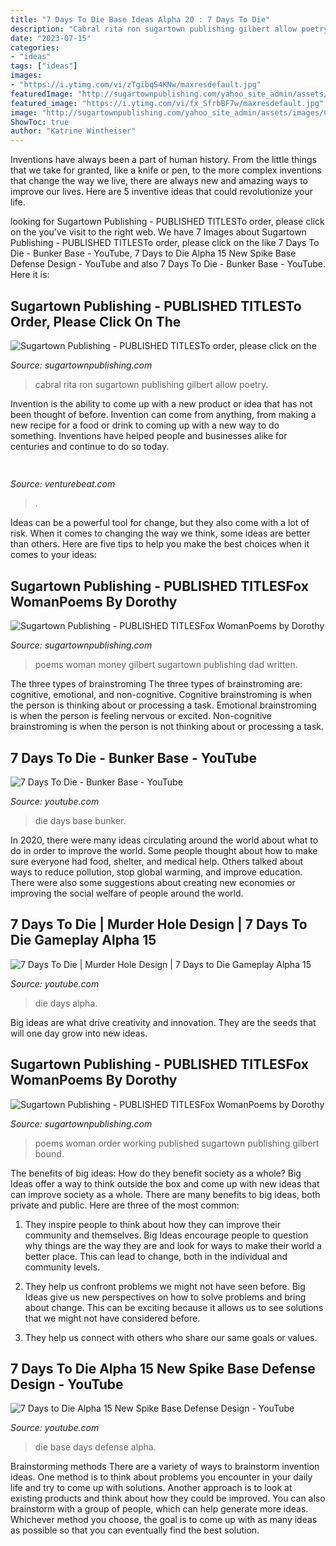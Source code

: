 ```yaml
---
title: "7 Days To Die Base Ideas Alpha 20 : 7 Days To Die"
description: "Cabral rita ron sugartown publishing gilbert allow poetry"
date: "2023-07-15"
categories:
- "ideas"
tags: ["ideas"]
images:
- "https://i.ytimg.com/vi/zTgibqS4KNw/maxresdefault.jpg"
featuredImage: "http://sugartownpublishing.com/yahoo_site_admin/assets/images/1b_Author_photo_Ron_Cabral.63113149_std.jpg"
featured_image: "https://i.ytimg.com/vi/fx_SfrbBF7w/maxresdefault.jpg"
image: "http://sugartownpublishing.com/yahoo_site_admin/assets/images/Cathy-Dana-cover_sm.89183628_std.jpg"
ShowToc: true
author: "Katrine Wintheiser"
---
```



Inventions have always been a part of human history. From the little things that we take for granted, like a knife or pen, to the more complex inventions that change the way we live, there are always new and amazing ways to improve our lives. Here are 5 inventive ideas that could revolutionize your life.

	

		
looking for Sugartown Publishing - PUBLISHED TITLESTo order, please click on the you've visit to the right web. We have 7 Images about Sugartown Publishing - PUBLISHED TITLESTo order, please click on the like 7 Days To Die - Bunker Base - YouTube, 7 Days to Die Alpha 15 New Spike Base Defense Design - YouTube and also 7 Days To Die - Bunker Base - YouTube. Here it is:
		
    
## Sugartown Publishing - PUBLISHED TITLESTo Order, Please Click On The

<img loading=lazy src="http://sugartownpublishing.com/yahoo_site_admin/assets/images/1b_Author_photo_Ron_Cabral.63113149_std.jpg" onerror="this.onerror=null;this.src='https://tse3.mm.bing.net/th?id=OIP.KPuxpa3iDx0h8TYj5KzAhQAAAA&amp;pid=15.1';" alt="Sugartown Publishing - PUBLISHED TITLESTo order, please click on the">

_Source: sugartownpublishing.com_

>cabral rita ron sugartown publishing gilbert allow poetry. 

	

Invention is the ability to come up with a new product or idea that has not been thought of before. Invention can come from anything, from making a new recipe for a food or drink to coming up with a new way to do something. Inventions have helped people and businesses alike for centuries and continue to do so today.

    
## 

<img loading=lazy src="https://venturebeat.com/wp-content/uploads/2018/01/samsung_5g_ces_2018.png?w=800" onerror="this.onerror=null;this.src='https://tse3.mm.bing.net/th?id=OIP.jgwVV-ghbe714UpZ0cew_wHaDt&amp;pid=15.1';" alt="">

_Source: venturebeat.com_

>. 

	

Ideas can be a powerful tool for change, but they also come with a lot of risk. When it comes to changing the way we think, some ideas are better than others. Here are five tips to help you make the best choices when it comes to your ideas: 

    
## Sugartown Publishing - PUBLISHED TITLESFox WomanPoems By Dorothy

<img loading=lazy src="http://sugartownpublishing.com/yahoo_site_admin/assets/images/Cathy-Dana-cover_sm.89183628_std.jpg" onerror="this.onerror=null;this.src='https://tse3.mm.bing.net/th?id=OIP.31-AppI3G-nZ9WYDicoiEwAAAA&amp;pid=15.1';" alt="Sugartown Publishing - PUBLISHED TITLESFox WomanPoems by Dorothy">

_Source: sugartownpublishing.com_

>poems woman money gilbert sugartown publishing dad written. 

	

The three types of brainstroming
The three types of brainstroming are: cognitive, emotional, and non-cognitive. Cognitive brainstroming is when the person is thinking about or processing a task. Emotional brainstroming is when the person is feeling nervous or excited. Non-cognitive brainstroming is when the person is not thinking about or processing a task.

    
## 7 Days To Die - Bunker Base - YouTube

<img loading=lazy src="https://i.ytimg.com/vi/_MILZsKvlnA/maxresdefault.jpg" onerror="this.onerror=null;this.src='https://tse2.mm.bing.net/th?id=OIP.geLgeweO5PtDElxHHRB2XAHaEK&amp;pid=15.1';" alt="7 Days To Die - Bunker Base - YouTube">

_Source: youtube.com_

>die days base bunker. 

	

In 2020, there were many ideas circulating around the world about what to do in order to improve the world. Some people thought about how to make sure everyone had food, shelter, and medical help. Others talked about ways to reduce pollution, stop global warming, and improve education. There were also some suggestions about creating new economies or improving the social welfare of people around the world.

    
## 7 Days To Die | Murder Hole Design | 7 Days To Die Gameplay Alpha 15

<img loading=lazy src="https://i.ytimg.com/vi/fx_SfrbBF7w/maxresdefault.jpg" onerror="this.onerror=null;this.src='https://tse4.mm.bing.net/th?id=OIP.CN1kVInvApcqnvgAwBOlOQHaEK&amp;pid=15.1';" alt="7 Days To Die | Murder Hole Design | 7 Days to Die Gameplay Alpha 15">

_Source: youtube.com_

>die days alpha. 

	

Big ideas are what drive creativity and innovation. They are the seeds that will one day grow into new ideas.

    
## Sugartown Publishing - PUBLISHED TITLESFox WomanPoems By Dorothy

<img loading=lazy src="http://sugartownpublishing.com/yahoo_site_admin/assets/images/cover18b_sm.203195125_std.jpg" onerror="this.onerror=null;this.src='https://tse2.mm.bing.net/th?id=OIP.5YqEeUexpmd309gQJYlZjQAAAA&amp;pid=15.1';" alt="Sugartown Publishing - PUBLISHED TITLESFox WomanPoems by Dorothy">

_Source: sugartownpublishing.com_

>poems woman order working published sugartown publishing gilbert bound. 

	

The benefits of big ideas: How do they benefit society as a whole?
Big Ideas offer a way to think outside the box and come up with new ideas that can improve society as a whole. There are many benefits to big ideas, both private and public. Here are three of the most common: 
1) They inspire people to think about how they can improve their community and themselves. Big Ideas encourage people to question why things are the way they are and look for ways to make their world a better place. This can lead to change, both in the individual and community levels.

2) They help us confront problems we might not have seen before. Big Ideas give us new perspectives on how to solve problems and bring about change. This can be exciting because it allows us to see solutions that we might not have considered before.

3) They help us connect with others who share our same goals or values.

    
## 7 Days To Die Alpha 15 New Spike Base Defense Design - YouTube

<img loading=lazy src="https://i.ytimg.com/vi/zTgibqS4KNw/maxresdefault.jpg" onerror="this.onerror=null;this.src='https://tse2.mm.bing.net/th?id=OIP.7dC5FxaSV1PxkmAA-zjyigHaEK&amp;pid=15.1';" alt="7 Days to Die Alpha 15 New Spike Base Defense Design - YouTube">

_Source: youtube.com_

>die base days defense alpha. 

	

Brainstorming methods
There are a variety of ways to brainstorm invention ideas. One method is to think about problems you encounter in your daily life and try to come up with solutions. Another approach is to look at existing products and think about how they could be improved. You can also brainstorm with a group of people, which can help generate more ideas. Whichever method you choose, the goal is to come up with as many ideas as possible so that you can eventually find the best solution.

